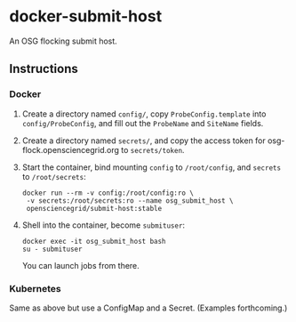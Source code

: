 docker-submit-host
==================
An OSG flocking submit host.

Instructions
------------

### Docker

1.  Create a directory named `config/`, copy `ProbeConfig.template` into
    `config/ProbeConfig`, and fill out the `ProbeName` and `SiteName` fields.

2.  Create a directory named `secrets/`,
    and copy the access token for osg-flock.opensciencegrid.org to
    `secrets/token`.

3.  Start the container, bind mounting `config` to `/root/config`,
    and `secrets` to `/root/secrets`:

        docker run --rm -v config:/root/config:ro \
         -v secrets:/root/secrets:ro --name osg_submit_host \
         opensciencegrid/submit-host:stable

4.  Shell into the container, become `submituser`:

        docker exec -it osg_submit_host bash
        su - submituser

    You can launch jobs from there.


### Kubernetes

Same as above but use a ConfigMap and a Secret.
(Examples forthcoming.)

